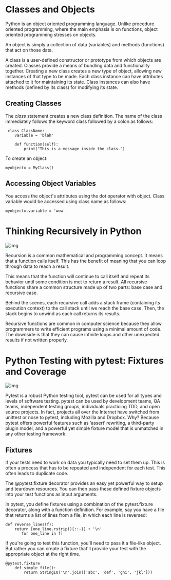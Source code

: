 # Classes and Objects

Python is an object oriented programming language. Unlike procedure oriented programming, where the main emphasis is on functions, object oriented programming stresses on objects.

An object is simply a collection of data (variables) and methods (functions) that act on those data.

A class is a user-defined constructor or prototype from which objects are created. Classes provide a means of bundling data and functionality together. Creating a new class creates a new type of object, allowing new instances of that type to be made. Each class instance can have attributes attached to it for maintaining its state. Class instances can also have methods (defined by its class) for modifying its state.

## Creating Classes

The *class* statement creates a new class definition. The name of the class immediately follows the keyword class followed by a colon as follows:

     class ClassName:
        variable = 'blah'

        def function(self):
            print("This is a message inside the class.") 

To create an object:

    myobjectx = MyClass()

## Accessing Object Variables

You access the object's attributes using the dot operator with object. Class variable would be accessed using class name as follows:

    myobjectx.variable = 'wow'


# Thinking Recursively in Python

![img](https://files.realpython.com/media/Thinking-Recursively-in-Python_Watermarked.1825397c00ea.jpg)

Recursion is a common mathematical and programming concept. It means that a function calls itself. This has the benefit of meaning that you can loop through data to reach a result.

This means that the function will continue to call itself and repeat its behavior until some condition is met to return a result. All recursive functions share a common structure made up of two parts: base case and recursive case.

Behind the scenes, each recursive call adds a stack frame (containing its execution context) to the call stack until we reach the base case. Then, the stack begins to unwind as each call returns its results.

Recursive functions are common in computer science because they allow programmers to write efficient programs using a minimal amount of code. The downside is that they can cause infinite loops and other unexpected results if not written properly.


# Python Testing with pytest: Fixtures and Coverage

![img](https://quality.studio/wp-content/uploads/2020/05/Screen-Shot-2020-05-22-at-8.36.34-AM.png)

Pytest is a robust Python testing tool, pytest can be used for all types and levels of software testing. pytest can be used by development teams, QA teams, independent testing groups, individuals practicing TDD, and open source projects. In fact, projects all over the Internet have switched from unittest or nose to pytest, including Mozilla and Dropbox. Why? Because pytest offers powerful features such as ‘assert‘ rewriting, a third-party plugin model, and a powerful yet simple fixture model that is unmatched in any other testing framework.

## Fixtures

If your tests need to work on data you typically need to set them up. This is often a process that has to be repeated and independent for each test. This often leads to duplicate code.

The @pytest.fixture decorator provides an easy yet powerful way to setup and teardown resources. You can then pass these defined fixture objects into your test functions as input arguments.

In pytest, you define fixtures using a combination of the pytest.fixture decorator, along with a function definition. For example, say you have a file that returns a list of lines from a file, in which each line is reversed:

    def reverse_lines(f):
        return [one_line.rstrip()[::-1] + '\n'
           for one_line in f]

If you're going to test this function, you'll need to pass it a file-like object. But rather you can create a fixture that'll provide your test with the appropriate object at the right time.

    @pytest.fixture
        def simple_file():
            return StringIO('\n'.join(['abc', 'def', 'ghi', 'jkl']))





